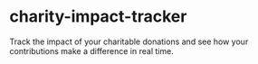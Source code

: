 # charity-impact-tracker
Track the impact of your charitable donations and see how your contributions make a difference in real time.
